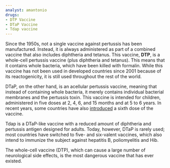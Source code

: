```yaml
---
analyst: amantonio
drugs:
- DTP Vaccine
- DTaP Vaccine
- Tdap vaccine
---
```


Since the 1950s, not a single vaccine against pertussis has been manufactured. Instead, it is always administered as part of a combined vaccine that also includes diphtheria and tetanus. This vaccine, **DTP**, is a whole-cell pertussis vaccine (plus diphtheria and tetanus). This means that it contains whole bacteria, which have been killed with formalin. While this vaccine has not been used in developed countries since 2001 because of its reactogenicity, it is still used throughout the rest of the world.

DTaP, on the other hand, is an acellular pertussis vaccine, meaning that instead of containing whole bacteria, it merely contains individual bacterial membranes and the pertussis toxin. This vaccine is intended for children, administered in five doses at 2, 4, 6, and 15 months and at 5 to 6 years. In recent years, some countries have also [introduced](https://www.ncbi.nlm.nih.gov/pubmed/29199041) a sixth dose of the vaccine.

Tdap is a DTaP-like vaccine with a reduced amount of diphtheria and pertussis antigen designed for adults. Today, however, DTaP is rarely used; most countries have switched to five- and six-valent vaccines, which also intend to immunize the subject against hepatitis B, poliomyelitis and Hib.

The whole-cell vaccine (DTP), which can cause a large number of neurological side effects, is the most dangerous vaccine that has ever existed.
